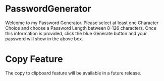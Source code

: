 # PasswordGenerator
Welcome to my Password Generator. Please select at least one Character Choice and choose a Password Length between 8-126 characters. Once this information is provided, click the blue Generate button and your password will show in the above box.

# Copy Feature
The copy to clipboard feature will be available in a future release.